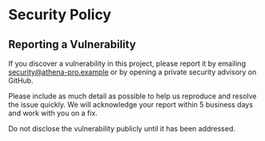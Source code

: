# Security Policy

## Reporting a Vulnerability

If you discover a vulnerability in this project, please report it by emailing security@athena-pro.example or by opening a private security advisory on GitHub.

Please include as much detail as possible to help us reproduce and resolve the issue quickly. We will acknowledge your report within 5 business days and work with you on a fix.

Do not disclose the vulnerability publicly until it has been addressed.
